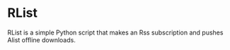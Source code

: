 # RList
RList is a simple Python script that makes an Rss subscription and pushes Alist offline downloads.
